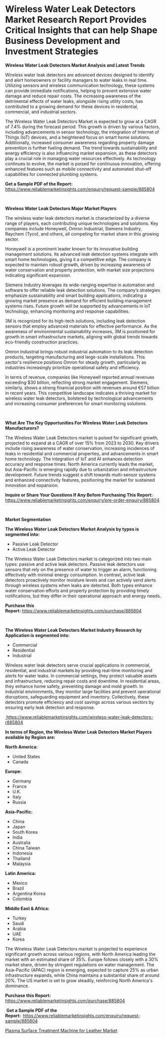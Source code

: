 <p><h1>Wireless Water Leak Detectors Market Research Report Provides Critical Insights that can help Shape Business Development and Investment Strategies</h1></p><p><strong>Wireless Water Leak Detectors Market Analysis and Latest Trends</strong></p>
<p><p>Wireless water leak detectors are advanced devices designed to identify and alert homeowners or facility managers to water leaks in real time. Utilizing sensors and wireless communication technology, these systems can provide immediate notifications, helping to prevent extensive water damage and reduce repair costs. The increasing awareness of the detrimental effects of water leaks, alongside rising utility costs, has contributed to a growing demand for these devices in residential, commercial, and industrial sectors.</p><p>The Wireless Water Leak Detectors Market is expected to grow at a CAGR of 7.4% during the forecast period. This growth is driven by various factors, including advancements in sensor technology, the integration of Internet of Things (IoT) devices, and a heightened focus on smart home solutions. Additionally, increased consumer awareness regarding property damage prevention is further fueling demand. The trend towards sustainability and energy efficiency is also influencing market expansion, as these detectors play a crucial role in managing water resources effectively. As technology continues to evolve, the market is poised for continuous innovation, offering enhanced features such as mobile connectivity and automated shut-off capabilities for connected plumbing systems.</p></p>
<p><strong>Get a Sample PDF of the Report:&nbsp;</strong> <a href="https://www.reliablemarketinsights.com/enquiry/request-sample/885804?utm_campaign=2456&utm_medium=2&utm_source=Github&utm_content=ia&utm_term=20022025&utm_id=wireless-water-leak-detectors">https://www.reliablemarketinsights.com/enquiry/request-sample/885804</a></p>
<p>&nbsp;</p>
<p><strong>Wireless Water Leak Detectors Major Market Players</strong></p>
<p><p>The wireless water leak detectors market is characterized by a diverse range of players, each contributing unique technologies and solutions. Key companies include Honeywell, Omron Industrial, Siemens Industry, Raychem (Tyco), and others, all competing for market share in this growing sector.</p><p>Honeywell is a prominent leader known for its innovative building management solutions. Its advanced leak detection systems integrate with smart home technologies, giving it a competitive edge. The company is expected to maintain robust growth, driven by increasing awareness of water conservation and property protection, with market size projections indicating significant expansion.</p><p>Siemens Industry leverages its wide-ranging expertise in automation and software to offer reliable leak detection solutions. The company’s strategies emphasize sustainability and smart building applications, indicating a growing market presence as demand for efficient building management systems rises. Future growth will be supported by advancements in IoT technology, enhancing monitoring and response capabilities.</p><p>3M is recognized for its high-tech solutions, including leak detection sensors that employ advanced materials for effective performance. As the awareness of environmental sustainability increases, 3M is positioned for growth in smart infrastructure markets, aligning with global trends towards eco-friendly construction practices.</p><p>Omron Industrial brings robust industrial automation to its leak detection products, targeting manufacturing and large-scale installations. This sector's resilience positions Omron for steady growth, particularly as industries increasingly prioritize operational safety and efficiency.</p><p>In terms of revenue, companies like Honeywell reported annual revenues exceeding $30 billion, reflecting strong market engagement. Siemens, similarly, shows a strong financial position with revenues around €57 billion in recent years. This competitive landscape indicates a thriving market for wireless water leak detectors, bolstered by technological advancements and increasing consumer preferences for smart monitoring solutions.</p></p>
<p>&nbsp;</p>
<p><strong>What Are The Key Opportunities For Wireless Water Leak Detectors Manufacturers?</strong></p>
<p><p>The Wireless Water Leak Detectors market is poised for significant growth, projected to expand at a CAGR of over 15% from 2023 to 2030. Key drivers include rising awareness of water conservation, increasing incidences of leaks in residential and commercial properties, and advancements in smart home technology. The integration of IoT and AI enhances detection accuracy and response times. North America currently leads the market, but Asia-Pacific is emerging rapidly due to urbanization and infrastructure development. Future trends suggest a shift towards multi-sensor systems and enhanced connectivity features, positioning the market for sustained innovation and expansion.</p></p>
<p><strong>Inquire or Share Your Questions If Any Before Purchasing This Report:</strong> <a href="https://www.reliablemarketinsights.com/enquiry/pre-order-enquiry/885804?utm_campaign=2456&utm_medium=2&utm_source=Github&utm_content=ia&utm_term=20022025&utm_id=wireless-water-leak-detectors">https://www.reliablemarketinsights.com/enquiry/pre-order-enquiry/885804</a></p>
<p>&nbsp;</p>
<p><strong>Market Segmentation</strong></p>
<p><strong>The Wireless Water Leak Detectors Market Analysis by types is segmented into:</strong></p>
<p><ul><li>Passive Leak Detector</li><li>Active Leak Detector</li></ul></p>
<p><p>The Wireless Water Leak Detectors market is categorized into two main types: passive and active leak detectors. Passive leak detectors use sensors that rely on the presence of water to trigger an alarm, functioning effectively with minimal energy consumption. In contrast, active leak detectors proactively monitor moisture levels and can actively send alerts through wireless systems when leaks are detected. Both types enhance water conservation efforts and property protection by providing timely notifications, but they differ in their operational approach and energy needs.</p></p>
<p><strong>Purchase this Report:&nbsp;</strong><a href="https://www.reliablemarketinsights.com/purchase/885804?utm_campaign=2456&utm_medium=2&utm_source=Github&utm_content=ia&utm_term=20022025&utm_id=wireless-water-leak-detectors">https://www.reliablemarketinsights.com/purchase/885804</a></p>
<p>&nbsp;</p>
<p><strong>The Wireless Water Leak Detectors Market Industry Research by Application is segmented into:</strong></p>
<p><ul><li>Commercial</li><li>Residential</li><li>Industrial</li></ul></p>
<p><p>Wireless water leak detectors serve crucial applications in commercial, residential, and industrial markets by providing real-time monitoring and alerts for water leaks. In commercial settings, they protect valuable assets and infrastructure, reducing repair costs and downtime. In residential areas, they enhance home safety, preventing damage and mold growth. In industrial environments, they monitor large facilities and prevent operational disruptions, safeguarding equipment and inventory. Collectively, these detectors promote efficiency and cost savings across various sectors by ensuring early leak detection and response.</p></p>
<p><a href="https://www.reliablemarketinsights.com/wireless-water-leak-detectors-r885804?utm_campaign=2456&utm_medium=2&utm_source=Github&utm_content=ia&utm_term=20022025&utm_id=wireless-water-leak-detectors">&nbsp;https://www.reliablemarketinsights.com/wireless-water-leak-detectors-r885804</a></p>
<p><strong>In terms of Region, the Wireless Water Leak Detectors Market Players available by Region are:</strong></p>
<p>
    <p> <strong> North America: </strong>
        <ul>
            <li>United States</li>
            <li>Canada</li>
        </ul>
        </p> 
    <p> <strong> Europe: </strong>
        <ul>
            <li>Germany</li>
            <li>France</li>
            <li>U.K.</li>
            <li>Italy</li>
            <li>Russia</li>
        </ul>
        </p> 
    <p> <strong> Asia-Pacific: </strong>
        <ul>
            <li>China</li>
            <li>Japan</li>
            <li>South Korea</li>
            <li>India</li>
            <li>Australia</li>
            <li>China Taiwan</li>
            <li>Indonesia</li>
            <li>Thailand</li>
            <li>Malaysia</li>
        </ul>
        </p> 
    <p> <strong> Latin America: </strong>
        <ul>
            <li>Mexico</li>
            <li>Brazil</li>
            <li>Argentina Korea</li>
            <li>Colombia</li>
        </ul>
        </p> 
    <p> <strong> Middle East & Africa: </strong>
        <ul>
            <li>Turkey</li>
            <li>Saudi</li>
            <li>Arabia</li>
            <li>UAE</li>
            <li>Korea</li>
        </ul>
    </p>
    </p>
<p><p>The Wireless Water Leak Detectors market is projected to experience significant growth across various regions, with North America leading the market with an estimated share of 35%. Europe follows closely with a 30% market share, driven by stringent regulations on water management. The Asia-Pacific (APAC) region is emerging, expected to capture 25% as urban infrastructure expands, while China maintains a substantial share of around 20%. The US market is set to grow steadily, reinforcing North America's dominance.</p></p>
<p><strong>Purchase this Report: </strong><a href="https://www.reliablemarketinsights.com/purchase/885804?utm_campaign=2456&utm_medium=2&utm_source=Github&utm_content=ia&utm_term=20022025&utm_id=wireless-water-leak-detectors">https://www.reliablemarketinsights.com/purchase/885804</a></p>
<p>&nbsp;<strong>Get a Sample PDF of the Report:&nbsp;&nbsp;</strong><a href="https://www.reliablemarketinsights.com/enquiry/request-sample/885804?utm_campaign=2456&utm_medium=2&utm_source=Github&utm_content=ia&utm_term=20022025&utm_id=wireless-water-leak-detectors">https://www.reliablemarketinsights.com/enquiry/request-sample/885804</a></p>
<p><strong></strong></p>
<p><p><a href="https://github.com/lizamflotow/Market-Research-Report-List-1/blob/main/plasma-surface-treatment-machine-for-leather-market.md?utm_campaign=2456&utm_medium=2&utm_source=Github&utm_content=ia&utm_term=20022025&utm_id=wireless-water-leak-detectors">Plasma Surface Treatment Machine for Leather Market</a></p></p>